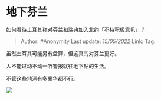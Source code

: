 # 地下芬兰
[如何看待土耳其称对芬兰和瑞典加入北约「不持积极意见」？](https://www.zhihu.com/question/532838771/answer/2486158471)

> Author: #Anonymity
> Last update: *15/05/2022*
> Link:
> Tag:

虽然土耳其可能另有盘算，但这真的对芬兰更好。

人不能过动不动一听警报就往地下钻的生活。

不管这些地洞有多豪华都不行。

![](https://pic1.zhimg.com/50/v2-afd5b83d52e80d1b650506f4b9ae3429_720w.jpg?source=1940ef5c)
